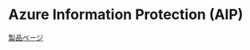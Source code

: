 # Azure Information Protection (AIP)

[製品ページ](https://azure.microsoft.com/ja-jp/services/information-protection/)

